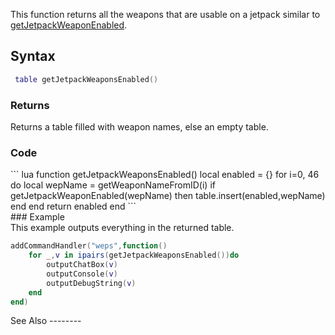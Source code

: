<lowercasetitle/>

This function returns all the weapons that are usable on a jetpack similar to [getJetpackWeaponEnabled](/docs/getJetpackWeaponEnabled.md "wikilink").

Syntax
------

``` lua
 table getJetpackWeaponsEnabled() 
```

### Returns

Returns a table filled with weapon names, else an empty table.

### Code

<section name="Server" class="server" show="true">
``` lua
function getJetpackWeaponsEnabled()
    local enabled = {}
    for i=0, 46 do
        local wepName = getWeaponNameFromID(i)
        if getJetpackWeaponEnabled(wepName) then
            table.insert(enabled,wepName)
        end
    end
    return enabled
end
```

</section>
### Example

<section name="Server" class="server" show="true">
This example outputs everything in the returned table.

``` lua
addCommandHandler("weps",function()
    for _,v in ipairs(getJetpackWeaponsEnabled())do
        outputChatBox(v)
        outputConsole(v)
        outputDebugString(v)
    end
end)
```

</section>
See Also
--------
